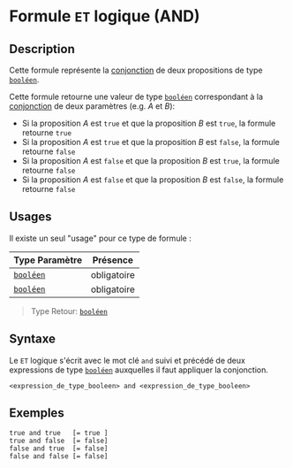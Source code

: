 # Formule `ET` logique (AND)

## Description

Cette formule représente la [conjonction][] de deux propositions de type [`booléen`][valeur-de-retour].  

Cette formule retourne une valeur de type [`booléen`][valeur-de-retour] correspondant à la [conjonction][] de deux 
paramètres (e.g. *A* et *B*):

- Si la proposition *A* est `true` et que la proposition *B* est `true`, la formule retourne `true`
- Si la proposition *A* est `true` et que la proposition *B* est `false`, la formule retourne `false`
- Si la proposition *A* est `false` et que la proposition *B* est `true`, la formule retourne `false`
- Si la proposition *A* est `false` et que la proposition *B* est `false`, la formule retourne `false`

## Usages

Il existe un seul "usage" pour ce type de formule :

|Type Paramètre|Présence|
|--------------|--------------|
|[`booléen`][valeur-de-retour]|obligatoire|
|[`booléen`][valeur-de-retour]|obligatoire|

> Type Retour: [`booléen`][valeur-de-retour]

## Syntaxe

Le `ET` logique s'écrit avec le mot clé `and` suivi et précédé de deux expressions de type
[`booléen`][valeur-de-retour] auxquelles il faut appliquer la conjonction.

    <expression_de_type_booleen> and <expression_de_type_booleen>

## Exemples

    true and true   [= true ]
    true and false  [= false]
    false and true  [= false]
    false and false [= false]

[valeur-de-retour]: ../lexique.md#valeur-de-retour
[conjonction]: https://fr.wikipedia.org/wiki/Conjonction_logique